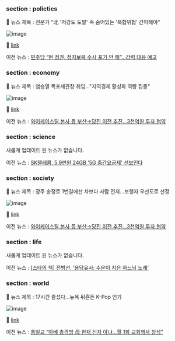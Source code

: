 ### section : polictics

📝 뉴스 제목 : 전문가 "北 '저강도 도발' 속 숨어있는 '복합위협' 간파해야"

![image](https://imgnews.pstatic.net/image/origin/014/2022/07/11/4865364.jpg?type=ofullfill106_72)

🔗 [link](https://n.news.naver.com/mnews/article/014/0004865364?sid=100)

이전 뉴스 : [민주당 “현 정권, 정치보복 수사 포기 안 해”…강력 대응 예고](https://n.news.naver.com/mnews/article/056/0011299821?sid=100)



### section : economy

📝 뉴스 제목 : 염승열 목포세관장 취임…"지역경제 활성화 역량 집중"

![image](https://imgnews.pstatic.net/image/origin/001/2022/07/11/13302708.jpg?type=nf106_72)

🔗 [link](https://n.news.naver.com/mnews/article/001/0013302708?sid=101)

이전 뉴스 : [와이케이스틸 본사 등 부산→당진 이전 추진…3천억원 투자 협약](https://n.news.naver.com/mnews/article/001/0013302774?sid=101)



### section : science

새롭게 업데이트 된 뉴스가 없습니다.

이전 뉴스 : [SK텔레콤, 5.9만원 24GB '5G 중간요금제' 선보인다](https://n.news.naver.com/mnews/article/417/0000831242?sid=105)



### section : society

📝 뉴스 제목 : 광주 송정로 1번길에선 차보다 사람 먼저…보행자 우선도로 선정

![image](https://imgnews.pstatic.net/image/origin/001/2022/07/11/13302710.jpg?type=nf106_72)

🔗 [link](https://n.news.naver.com/mnews/article/001/0013302710?sid=102)

이전 뉴스 : [와이케이스틸 본사 등 부산→당진 이전 추진…3천억원 투자 협약](https://n.news.naver.com/mnews/article/001/0013302774?sid=102)



### section : life

새롭게 업데이트 된 뉴스가 없습니다.

이전 뉴스 : [[스타의 책] 전범선, ‘용담유사: 수운이 지은 하느님 노래’](https://n.news.naver.com/mnews/article/119/0002619856?sid=103)



### section : world

📝 뉴스 제목 : 17시간 줄섰다…뉴욕 뒤흔든 K-Pop 인기

![image](https://imgnews.pstatic.net/image/origin/009/2022/07/11/4989764.jpg?type=nf106_72)

🔗 [link](https://n.news.naver.com/mnews/article/009/0004989764?sid=104)

이전 뉴스 : [통일교 “아베 총격범 母 현재 신자 아냐…월 1회 교회행사 참석”](https://n.news.naver.com/mnews/article/020/0003439283?sid=104)



